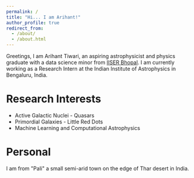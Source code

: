 ```yaml
---
permalink: /
title: "Hi... I am Arihant!"
author_profile: true
redirect_from: 
  - /about/
  - /about.html
---
```


Greetings, I am Arihant Tiwari, an aspiring astrophysicist and physics graduate with a data science minor from [IISER Bhopal](https://phy.iiserb.ac.in/). I am currently working as a Research Intern at the Indian Institute of Astrophysics in Bengaluru, India.

Research Interests
======
- Active Galactic Nuclei - Quasars
- Primordial Galaxies - Little Red Dots
- Machine Learning and Computational Astrophysics

Personal
======

I am from "Pali" a small semi-arid town on the edge of Thar desert in India. 
